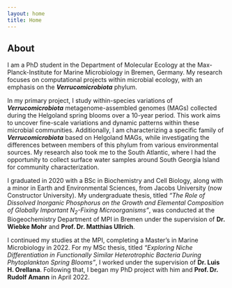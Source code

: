 ```yaml
---
layout: home
title: Home
---
```


## About

I am a PhD student in the Department of Molecular Ecology at the Max-Planck-Institute for Marine Microbiology in Bremen, Germany. My research focuses on computational projects within microbial ecology, with an emphasis on the **_Verrucomicrobiota_** phylum.

In my primary project, I study within-species variations of **_Verrucomicrobiota_** metagenome-assembled genomes (MAGs) collected during the Helgoland spring blooms over a 10-year period. This work aims to uncover fine-scale variations and dynamic patterns within these microbial communities. Additionally, I am characterizing a specific family of **_Verrucomicrobiota_** based on Helgoland MAGs, while investigating the differences between members of this phylum from various environmental sources. My research also took me to the South Atlantic, where I had the opportunity to collect surface water samples around South Georgia Island for community characterization.

I graduated in 2020 with a BSc in Biochemistry and Cell Biology, along with a minor in Earth and Environmental Sciences, from Jacobs University (now Constructor University). My undergraduate thesis, titled _“The Role of Dissolved Inorganic Phosphorus on the Growth and Elemental Composition of Globally Important N<sub>2</sub>-Fixing Microorganisms”_, was conducted at the Biogeochemistry Department of MPI in Bremen under the supervision of **Dr. Wiebke Mohr** and **Prof. Dr. Matthias Ullrich**.

I continued my studies at the MPI, completing a Master’s in Marine Microbiology in 2022. For my MSc thesis, titled _“Exploring Niche Differentiation in Functionally Similar Heterotrophic Bacteria During Phytoplankton Spring Blooms”_, I worked under the supervision of **Dr. Luis H. Orellana**. Following that, I began my PhD project with him and **Prof. Dr. Rudolf Amann** in April 2022.

<!---
## CV

To view my full CV, [click here](/cv). A print version is available [here](/cv.pdf).

{% include contact.html %}

## My work...

Include article-style summaries about my papers or smth. Each one as its own blog post.

[Click here](/posts) to scroll through my posts.

{% include archive.html %}
-->
